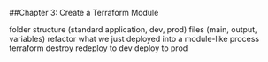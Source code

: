 ##Chapter 3: Create a Terraform Module

folder structure (standard application, dev, prod)
files (main, output, variables)
refactor what we just deployed into a module-like process
terraform destroy
redeploy to dev
deploy to prod